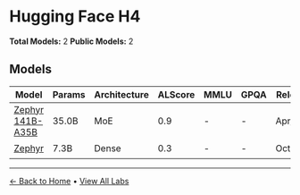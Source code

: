 # Hugging Face H4

**Total Models:** 2
**Public Models:** 2

## Models

| Model | Params | Architecture | ALScore | MMLU | GPQA | Released | Status |
|-------|--------|--------------|---------|------|------|----------|--------|
| [Zephyr 141B-A35B](../models/hugging-face-h4/zephyr-141b-a35b.md) | 35.0B | MoE | 0.9 | - | - | Apr/2024 | 🟢 |
| [Zephyr](../models/hugging-face-h4/zephyr.md) | 7.3B | Dense | 0.3 | - | - | Oct/2023 | 🟢 |

---

[← Back to Home](../README.md) • [View All Labs](../labs/)

